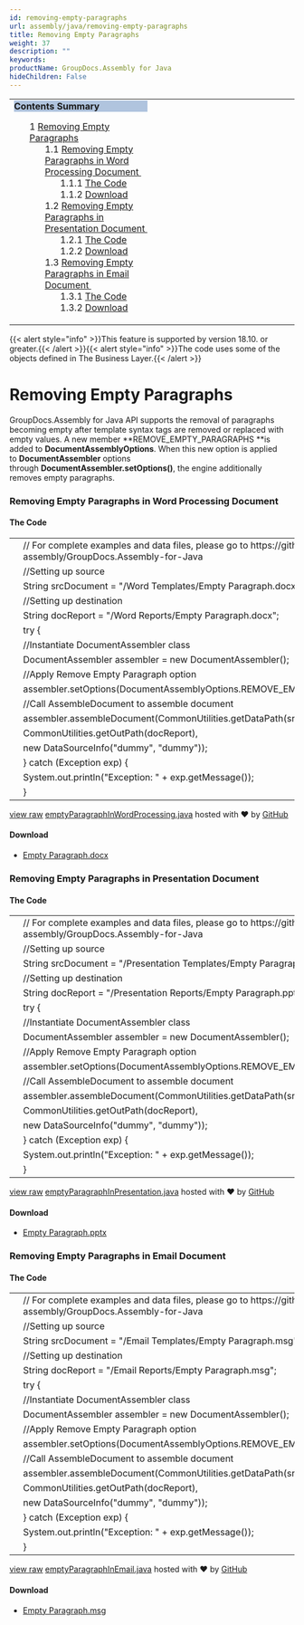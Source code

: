 ```yaml
---
id: removing-empty-paragraphs
url: assembly/java/removing-empty-paragraphs
title: Removing Empty Paragraphs
weight: 37
description: ""
keywords: 
productName: GroupDocs.Assembly for Java
hideChildren: False
---
```

<table class="sectionMacro" border="0" cellpadding="5" cellspacing="0" width="100%"><tbody><tr><td valign="top" width="50%"><div class="panel" style="border-top-width: 1px; border-right-width: 1px; border-bottom-width: 1px; border-left-width: 1px;"><div class="panelHeader" style="border-bottom-width: 1px; background-color: rgb(176, 196, 222);"><b>Contents Summary</b></div><div class="panelContent"><style type="text/css">div.rbtoc1593026733444 { padding-top: 0px; padding-right: 0px; padding-bottom: 0px; padding-left: 0px; }div.rbtoc1593026733444 ul { list-style-type: none; list-style-image: none; margin-left: 0px; }div.rbtoc1593026733444 li { margin-left: 0px; padding-left: 0px; }</style><div class="toc rbtoc1593026733444"><ul class="toc-indentation"><li><span class="TOCOutline">1</span> <a href="#RemovingEmptyParagraphs-RemovingEmptyParagraphs">Removing Empty Paragraphs</a><ul class="toc-indentation"><li><span class="TOCOutline">1.1</span> <a href="#RemovingEmptyParagraphs-RemovingEmptyParagraphsinWordProcessingDocument">Removing Empty Paragraphs in Word Processing Document&nbsp;</a><ul class="toc-indentation"><li><span class="TOCOutline">1.1.1</span> <a href="#RemovingEmptyParagraphs-TheCode">The Code</a></li><li><span class="TOCOutline">1.1.2</span> <a href="#RemovingEmptyParagraphs-Download">Download</a></li></ul></li><li><span class="TOCOutline">1.2</span> <a href="#RemovingEmptyParagraphs-RemovingEmptyParagraphsinPresentationDocument">Removing Empty Paragraphs in Presentation Document&nbsp;</a><ul class="toc-indentation"><li><span class="TOCOutline">1.2.1</span> <a href="#RemovingEmptyParagraphs-TheCode.1">The Code</a></li><li><span class="TOCOutline">1.2.2</span> <a href="#RemovingEmptyParagraphs-Download.1">Download</a></li></ul></li><li><span class="TOCOutline">1.3</span> <a href="#RemovingEmptyParagraphs-RemovingEmptyParagraphsinEmailDocument">Removing Empty Paragraphs in Email Document&nbsp;</a><ul class="toc-indentation"><li><span class="TOCOutline">1.3.1</span> <a href="#RemovingEmptyParagraphs-TheCode.2">The Code</a></li><li><span class="TOCOutline">1.3.2</span> <a href="#RemovingEmptyParagraphs-Download.2">Download</a></li></ul></li></ul></li></ul></div></div></div></td><td valign="top" width="15%">&nbsp;</td><td valign="top" width="35%">&nbsp;</td></tr></tbody></table>

{{< alert style="info" >}}This feature is supported by version 18.10. or greater.{{< /alert >}}{{< alert style="info" >}}The code uses some of the objects defined in The Business Layer.{{< /alert >}}

# Removing Empty Paragraphs

GroupDocs.Assembly for Java API supports the removal of paragraphs becoming empty after template syntax tags are removed or replaced with empty values. A new member **REMOVE\_EMPTY\_PARAGRAPHS **is added to **DocumentAssemblyOptions**. When this new option is applied to **DocumentAssembler** options through **DocumentAssembler.setOptions()**, the engine additionally removes empty paragraphs.

### Removing Empty Paragraphs in Word Processing Document 

#### The Code

<table class="highlight tab-size js-file-line-container" data-tab-size="8" data-paste-markdown-skip=""><tbody><tr><td id="file-emptyparagraphinwordprocessing-java-L1" class="blob-num js-line-number" data-line-number="1"></td><td id="file-emptyparagraphinwordprocessing-java-LC1" class="blob-code blob-code-inner js-file-line"><span class="pl-c"><span class="pl-c">//</span> For complete examples and data files, please go to https://github.com/groupdocs-assembly/GroupDocs.Assembly-for-Java</span></td></tr><tr><td id="file-emptyparagraphinwordprocessing-java-L2" class="blob-num js-line-number" data-line-number="2"></td><td id="file-emptyparagraphinwordprocessing-java-LC2" class="blob-code blob-code-inner js-file-line"><span class="pl-c"><span class="pl-c">//</span>Setting up source</span></td></tr><tr><td id="file-emptyparagraphinwordprocessing-java-L3" class="blob-num js-line-number" data-line-number="3"></td><td id="file-emptyparagraphinwordprocessing-java-LC3" class="blob-code blob-code-inner js-file-line"><span class="pl-smi">String</span> srcDocument <span class="pl-k">=</span> <span class="pl-s"><span class="pl-pds">"</span>/Word Templates/Empty Paragraph.docx<span class="pl-pds">"</span></span>;</td></tr><tr><td id="file-emptyparagraphinwordprocessing-java-L4" class="blob-num js-line-number" data-line-number="4"></td><td id="file-emptyparagraphinwordprocessing-java-LC4" class="blob-code blob-code-inner js-file-line"><span class="pl-c"><span class="pl-c">//</span>Setting up destination</span></td></tr><tr><td id="file-emptyparagraphinwordprocessing-java-L5" class="blob-num js-line-number" data-line-number="5"></td><td id="file-emptyparagraphinwordprocessing-java-LC5" class="blob-code blob-code-inner js-file-line"><span class="pl-smi">String</span> docReport <span class="pl-k">=</span> <span class="pl-s"><span class="pl-pds">"</span>/Word Reports/Empty Paragraph.docx<span class="pl-pds">"</span></span>;</td></tr><tr><td id="file-emptyparagraphinwordprocessing-java-L6" class="blob-num js-line-number" data-line-number="6"></td><td id="file-emptyparagraphinwordprocessing-java-LC6" class="blob-code blob-code-inner js-file-line"><span class="pl-k">try</span> {</td></tr><tr><td id="file-emptyparagraphinwordprocessing-java-L7" class="blob-num js-line-number" data-line-number="7"></td><td id="file-emptyparagraphinwordprocessing-java-LC7" class="blob-code blob-code-inner js-file-line"><span class="pl-c"><span class="pl-c">//</span>Instantiate DocumentAssembler class</span></td></tr><tr><td id="file-emptyparagraphinwordprocessing-java-L8" class="blob-num js-line-number" data-line-number="8"></td><td id="file-emptyparagraphinwordprocessing-java-LC8" class="blob-code blob-code-inner js-file-line"><span class="pl-smi">DocumentAssembler</span> assembler <span class="pl-k">=</span> <span class="pl-k">new</span> <span class="pl-smi">DocumentAssembler</span>();</td></tr><tr><td id="file-emptyparagraphinwordprocessing-java-L9" class="blob-num js-line-number" data-line-number="9"></td><td id="file-emptyparagraphinwordprocessing-java-LC9" class="blob-code blob-code-inner js-file-line"><span class="pl-c"><span class="pl-c">//</span>Apply Remove Empty Paragraph option</span></td></tr><tr><td id="file-emptyparagraphinwordprocessing-java-L10" class="blob-num js-line-number" data-line-number="10"></td><td id="file-emptyparagraphinwordprocessing-java-LC10" class="blob-code blob-code-inner js-file-line">assembler<span class="pl-k">.</span>setOptions(<span class="pl-smi">DocumentAssemblyOptions</span><span class="pl-c1"><span class="pl-k">.</span>REMOVE_EMPTY_PARAGRAPHS</span>);</td></tr><tr><td id="file-emptyparagraphinwordprocessing-java-L11" class="blob-num js-line-number" data-line-number="11"></td><td id="file-emptyparagraphinwordprocessing-java-LC11" class="blob-code blob-code-inner js-file-line"><span class="pl-c"><span class="pl-c">//</span>Call AssembleDocument to assemble document</span></td></tr><tr><td id="file-emptyparagraphinwordprocessing-java-L12" class="blob-num js-line-number" data-line-number="12"></td><td id="file-emptyparagraphinwordprocessing-java-LC12" class="blob-code blob-code-inner js-file-line">assembler<span class="pl-k">.</span>assembleDocument(<span class="pl-smi">CommonUtilities</span><span class="pl-k">.</span>getDataPath(srcDocument),</td></tr><tr><td id="file-emptyparagraphinwordprocessing-java-L13" class="blob-num js-line-number" data-line-number="13"></td><td id="file-emptyparagraphinwordprocessing-java-LC13" class="blob-code blob-code-inner js-file-line"><span class="pl-smi">CommonUtilities</span><span class="pl-k">.</span>getOutPath(docReport),</td></tr><tr><td id="file-emptyparagraphinwordprocessing-java-L14" class="blob-num js-line-number" data-line-number="14"></td><td id="file-emptyparagraphinwordprocessing-java-LC14" class="blob-code blob-code-inner js-file-line"><span class="pl-k">new</span> <span class="pl-smi">DataSourceInfo</span>(<span class="pl-s"><span class="pl-pds">"</span>dummy<span class="pl-pds">"</span></span>, <span class="pl-s"><span class="pl-pds">"</span>dummy<span class="pl-pds">"</span></span>));</td></tr><tr><td id="file-emptyparagraphinwordprocessing-java-L15" class="blob-num js-line-number" data-line-number="15"></td><td id="file-emptyparagraphinwordprocessing-java-LC15" class="blob-code blob-code-inner js-file-line">} <span class="pl-k">catch</span> (<span class="pl-smi">Exception</span> exp) {</td></tr><tr><td id="file-emptyparagraphinwordprocessing-java-L16" class="blob-num js-line-number" data-line-number="16"></td><td id="file-emptyparagraphinwordprocessing-java-LC16" class="blob-code blob-code-inner js-file-line"><span class="pl-smi">System</span><span class="pl-k">.</span>out<span class="pl-k">.</span>println(<span class="pl-s"><span class="pl-pds">"</span>Exception: <span class="pl-pds">"</span></span> <span class="pl-k">+</span> exp<span class="pl-k">.</span>getMessage());</td></tr><tr><td id="file-emptyparagraphinwordprocessing-java-L17" class="blob-num js-line-number" data-line-number="17"></td><td id="file-emptyparagraphinwordprocessing-java-LC17" class="blob-code blob-code-inner js-file-line">}</td></tr></tbody></table>

[view raw](https://gist.github.com/GroupDocsGists/5c3a2b1ce4879f7c1d139023f5ca370c/raw/0812e72c9aa4bb197bc6dbfb50501e259d4c0b77/emptyParagraphInWordProcessing.java) [emptyParagraphInWordProcessing.java](https://gist.github.com/GroupDocsGists/5c3a2b1ce4879f7c1d139023f5ca370c#file-emptyparagraphinwordprocessing-java) hosted with ❤ by [GitHub](https://github.com)

#### Download

*   [Empty Paragraph.docx](https://github.com/groupdocs-assembly/GroupDocs.Assembly-for-Java/blob/master/Examples/GroupDocs.Assembly.Examples.Java/Data/Storage/Word%20Templates/Empty%20Paragraph.docx)

### Removing Empty Paragraphs in Presentation Document 

#### The Code

<table class="highlight tab-size js-file-line-container" data-tab-size="8" data-paste-markdown-skip=""><tbody><tr><td id="file-emptyparagraphinpresentation-java-L1" class="blob-num js-line-number" data-line-number="1"></td><td id="file-emptyparagraphinpresentation-java-LC1" class="blob-code blob-code-inner js-file-line"><span class="pl-c"><span class="pl-c">//</span> For complete examples and data files, please go to https://github.com/groupdocs-assembly/GroupDocs.Assembly-for-Java</span></td></tr><tr><td id="file-emptyparagraphinpresentation-java-L2" class="blob-num js-line-number" data-line-number="2"></td><td id="file-emptyparagraphinpresentation-java-LC2" class="blob-code blob-code-inner js-file-line"><span class="pl-c"><span class="pl-c">//</span>Setting up source</span></td></tr><tr><td id="file-emptyparagraphinpresentation-java-L3" class="blob-num js-line-number" data-line-number="3"></td><td id="file-emptyparagraphinpresentation-java-LC3" class="blob-code blob-code-inner js-file-line"><span class="pl-smi">String</span> srcDocument <span class="pl-k">=</span> <span class="pl-s"><span class="pl-pds">"</span>/Presentation Templates/Empty Paragraph.pptx<span class="pl-pds">"</span></span>;</td></tr><tr><td id="file-emptyparagraphinpresentation-java-L4" class="blob-num js-line-number" data-line-number="4"></td><td id="file-emptyparagraphinpresentation-java-LC4" class="blob-code blob-code-inner js-file-line"><span class="pl-c"><span class="pl-c">//</span>Setting up destination</span></td></tr><tr><td id="file-emptyparagraphinpresentation-java-L5" class="blob-num js-line-number" data-line-number="5"></td><td id="file-emptyparagraphinpresentation-java-LC5" class="blob-code blob-code-inner js-file-line"><span class="pl-smi">String</span> docReport <span class="pl-k">=</span> <span class="pl-s"><span class="pl-pds">"</span>/Presentation Reports/Empty Paragraph.pptx<span class="pl-pds">"</span></span>;</td></tr><tr><td id="file-emptyparagraphinpresentation-java-L6" class="blob-num js-line-number" data-line-number="6"></td><td id="file-emptyparagraphinpresentation-java-LC6" class="blob-code blob-code-inner js-file-line"><span class="pl-k">try</span> {</td></tr><tr><td id="file-emptyparagraphinpresentation-java-L7" class="blob-num js-line-number" data-line-number="7"></td><td id="file-emptyparagraphinpresentation-java-LC7" class="blob-code blob-code-inner js-file-line"><span class="pl-c"><span class="pl-c">//</span>Instantiate DocumentAssembler class</span></td></tr><tr><td id="file-emptyparagraphinpresentation-java-L8" class="blob-num js-line-number" data-line-number="8"></td><td id="file-emptyparagraphinpresentation-java-LC8" class="blob-code blob-code-inner js-file-line"><span class="pl-smi">DocumentAssembler</span> assembler <span class="pl-k">=</span> <span class="pl-k">new</span> <span class="pl-smi">DocumentAssembler</span>();</td></tr><tr><td id="file-emptyparagraphinpresentation-java-L9" class="blob-num js-line-number" data-line-number="9"></td><td id="file-emptyparagraphinpresentation-java-LC9" class="blob-code blob-code-inner js-file-line"><span class="pl-c"><span class="pl-c">//</span>Apply Remove Empty Paragraph option</span></td></tr><tr><td id="file-emptyparagraphinpresentation-java-L10" class="blob-num js-line-number" data-line-number="10"></td><td id="file-emptyparagraphinpresentation-java-LC10" class="blob-code blob-code-inner js-file-line">assembler<span class="pl-k">.</span>setOptions(<span class="pl-smi">DocumentAssemblyOptions</span><span class="pl-c1"><span class="pl-k">.</span>REMOVE_EMPTY_PARAGRAPHS</span>);</td></tr><tr><td id="file-emptyparagraphinpresentation-java-L11" class="blob-num js-line-number" data-line-number="11"></td><td id="file-emptyparagraphinpresentation-java-LC11" class="blob-code blob-code-inner js-file-line"><span class="pl-c"><span class="pl-c">//</span>Call AssembleDocument to assemble document</span></td></tr><tr><td id="file-emptyparagraphinpresentation-java-L12" class="blob-num js-line-number" data-line-number="12"></td><td id="file-emptyparagraphinpresentation-java-LC12" class="blob-code blob-code-inner js-file-line">assembler<span class="pl-k">.</span>assembleDocument(<span class="pl-smi">CommonUtilities</span><span class="pl-k">.</span>getDataPath(srcDocument),</td></tr><tr><td id="file-emptyparagraphinpresentation-java-L13" class="blob-num js-line-number" data-line-number="13"></td><td id="file-emptyparagraphinpresentation-java-LC13" class="blob-code blob-code-inner js-file-line"><span class="pl-smi">CommonUtilities</span><span class="pl-k">.</span>getOutPath(docReport),</td></tr><tr><td id="file-emptyparagraphinpresentation-java-L14" class="blob-num js-line-number" data-line-number="14"></td><td id="file-emptyparagraphinpresentation-java-LC14" class="blob-code blob-code-inner js-file-line"><span class="pl-k">new</span> <span class="pl-smi">DataSourceInfo</span>(<span class="pl-s"><span class="pl-pds">"</span>dummy<span class="pl-pds">"</span></span>, <span class="pl-s"><span class="pl-pds">"</span>dummy<span class="pl-pds">"</span></span>));</td></tr><tr><td id="file-emptyparagraphinpresentation-java-L15" class="blob-num js-line-number" data-line-number="15"></td><td id="file-emptyparagraphinpresentation-java-LC15" class="blob-code blob-code-inner js-file-line">} <span class="pl-k">catch</span> (<span class="pl-smi">Exception</span> exp) {</td></tr><tr><td id="file-emptyparagraphinpresentation-java-L16" class="blob-num js-line-number" data-line-number="16"></td><td id="file-emptyparagraphinpresentation-java-LC16" class="blob-code blob-code-inner js-file-line"><span class="pl-smi">System</span><span class="pl-k">.</span>out<span class="pl-k">.</span>println(<span class="pl-s"><span class="pl-pds">"</span>Exception: <span class="pl-pds">"</span></span> <span class="pl-k">+</span> exp<span class="pl-k">.</span>getMessage());</td></tr><tr><td id="file-emptyparagraphinpresentation-java-L17" class="blob-num js-line-number" data-line-number="17"></td><td id="file-emptyparagraphinpresentation-java-LC17" class="blob-code blob-code-inner js-file-line">}</td></tr></tbody></table>

[view raw](https://gist.github.com/GroupDocsGists/8a60018c3b127c1652d70fb6ff623be5/raw/d8778e95a733fa21fa0c75f168332edee3277b80/emptyParagraphInPresentation.java) [emptyParagraphInPresentation.java](https://gist.github.com/GroupDocsGists/8a60018c3b127c1652d70fb6ff623be5#file-emptyparagraphinpresentation-java) hosted with ❤ by [GitHub](https://github.com)

#### Download

*   [Empty Paragraph.pptx](https://github.com/groupdocs-assembly/GroupDocs.Assembly-for-Java/blob/master/Examples/GroupDocs.Assembly.Examples.Java/Data/Storage/Presentation%20Templates/Empty%20Paragraph.pptx)

### Removing Empty Paragraphs in Email Document 

#### The Code

<table class="highlight tab-size js-file-line-container" data-tab-size="8" data-paste-markdown-skip=""><tbody><tr><td id="file-emptyparagraphinemail-java-L1" class="blob-num js-line-number" data-line-number="1"></td><td id="file-emptyparagraphinemail-java-LC1" class="blob-code blob-code-inner js-file-line"><span class="pl-c"><span class="pl-c">//</span> For complete examples and data files, please go to https://github.com/groupdocs-assembly/GroupDocs.Assembly-for-Java</span></td></tr><tr><td id="file-emptyparagraphinemail-java-L2" class="blob-num js-line-number" data-line-number="2"></td><td id="file-emptyparagraphinemail-java-LC2" class="blob-code blob-code-inner js-file-line"><span class="pl-c"><span class="pl-c">//</span>Setting up source</span></td></tr><tr><td id="file-emptyparagraphinemail-java-L3" class="blob-num js-line-number" data-line-number="3"></td><td id="file-emptyparagraphinemail-java-LC3" class="blob-code blob-code-inner js-file-line"><span class="pl-smi">String</span> srcDocument <span class="pl-k">=</span> <span class="pl-s"><span class="pl-pds">"</span>/Email Templates/Empty Paragraph.msg<span class="pl-pds">"</span></span>;</td></tr><tr><td id="file-emptyparagraphinemail-java-L4" class="blob-num js-line-number" data-line-number="4"></td><td id="file-emptyparagraphinemail-java-LC4" class="blob-code blob-code-inner js-file-line"><span class="pl-c"><span class="pl-c">//</span>Setting up destination</span></td></tr><tr><td id="file-emptyparagraphinemail-java-L5" class="blob-num js-line-number" data-line-number="5"></td><td id="file-emptyparagraphinemail-java-LC5" class="blob-code blob-code-inner js-file-line"><span class="pl-smi">String</span> docReport <span class="pl-k">=</span> <span class="pl-s"><span class="pl-pds">"</span>/Email Reports/Empty Paragraph.msg<span class="pl-pds">"</span></span>;</td></tr><tr><td id="file-emptyparagraphinemail-java-L6" class="blob-num js-line-number" data-line-number="6"></td><td id="file-emptyparagraphinemail-java-LC6" class="blob-code blob-code-inner js-file-line"><span class="pl-k">try</span> {</td></tr><tr><td id="file-emptyparagraphinemail-java-L7" class="blob-num js-line-number" data-line-number="7"></td><td id="file-emptyparagraphinemail-java-LC7" class="blob-code blob-code-inner js-file-line"><span class="pl-c"><span class="pl-c">//</span>Instantiate DocumentAssembler class</span></td></tr><tr><td id="file-emptyparagraphinemail-java-L8" class="blob-num js-line-number" data-line-number="8"></td><td id="file-emptyparagraphinemail-java-LC8" class="blob-code blob-code-inner js-file-line"><span class="pl-smi">DocumentAssembler</span> assembler <span class="pl-k">=</span> <span class="pl-k">new</span> <span class="pl-smi">DocumentAssembler</span>();</td></tr><tr><td id="file-emptyparagraphinemail-java-L9" class="blob-num js-line-number" data-line-number="9"></td><td id="file-emptyparagraphinemail-java-LC9" class="blob-code blob-code-inner js-file-line"><span class="pl-c"><span class="pl-c">//</span>Apply Remove Empty Paragraph option</span></td></tr><tr><td id="file-emptyparagraphinemail-java-L10" class="blob-num js-line-number" data-line-number="10"></td><td id="file-emptyparagraphinemail-java-LC10" class="blob-code blob-code-inner js-file-line">assembler<span class="pl-k">.</span>setOptions(<span class="pl-smi">DocumentAssemblyOptions</span><span class="pl-c1"><span class="pl-k">.</span>REMOVE_EMPTY_PARAGRAPHS</span>);</td></tr><tr><td id="file-emptyparagraphinemail-java-L11" class="blob-num js-line-number" data-line-number="11"></td><td id="file-emptyparagraphinemail-java-LC11" class="blob-code blob-code-inner js-file-line"><span class="pl-c"><span class="pl-c">//</span>Call AssembleDocument to assemble document</span></td></tr><tr><td id="file-emptyparagraphinemail-java-L12" class="blob-num js-line-number" data-line-number="12"></td><td id="file-emptyparagraphinemail-java-LC12" class="blob-code blob-code-inner js-file-line">assembler<span class="pl-k">.</span>assembleDocument(<span class="pl-smi">CommonUtilities</span><span class="pl-k">.</span>getDataPath(srcDocument),</td></tr><tr><td id="file-emptyparagraphinemail-java-L13" class="blob-num js-line-number" data-line-number="13"></td><td id="file-emptyparagraphinemail-java-LC13" class="blob-code blob-code-inner js-file-line"><span class="pl-smi">CommonUtilities</span><span class="pl-k">.</span>getOutPath(docReport),</td></tr><tr><td id="file-emptyparagraphinemail-java-L14" class="blob-num js-line-number" data-line-number="14"></td><td id="file-emptyparagraphinemail-java-LC14" class="blob-code blob-code-inner js-file-line"><span class="pl-k">new</span> <span class="pl-smi">DataSourceInfo</span>(<span class="pl-s"><span class="pl-pds">"</span>dummy<span class="pl-pds">"</span></span>, <span class="pl-s"><span class="pl-pds">"</span>dummy<span class="pl-pds">"</span></span>));</td></tr><tr><td id="file-emptyparagraphinemail-java-L15" class="blob-num js-line-number" data-line-number="15"></td><td id="file-emptyparagraphinemail-java-LC15" class="blob-code blob-code-inner js-file-line">} <span class="pl-k">catch</span> (<span class="pl-smi">Exception</span> exp) {</td></tr><tr><td id="file-emptyparagraphinemail-java-L16" class="blob-num js-line-number" data-line-number="16"></td><td id="file-emptyparagraphinemail-java-LC16" class="blob-code blob-code-inner js-file-line"><span class="pl-smi">System</span><span class="pl-k">.</span>out<span class="pl-k">.</span>println(<span class="pl-s"><span class="pl-pds">"</span>Exception: <span class="pl-pds">"</span></span> <span class="pl-k">+</span> exp<span class="pl-k">.</span>getMessage());</td></tr><tr><td id="file-emptyparagraphinemail-java-L17" class="blob-num js-line-number" data-line-number="17"></td><td id="file-emptyparagraphinemail-java-LC17" class="blob-code blob-code-inner js-file-line">}</td></tr></tbody></table>

[view raw](https://gist.github.com/GroupDocsGists/a1361185b1472dcea8c0cb015ab89e0c/raw/2e4f0545439f5e802201537adde22e126fd5263c/emptyParagraphInEmail.java) [emptyParagraphInEmail.java](https://gist.github.com/GroupDocsGists/a1361185b1472dcea8c0cb015ab89e0c#file-emptyparagraphinemail-java) hosted with ❤ by [GitHub](https://github.com)

#### Download

*   [Empty Paragraph.msg](https://github.com/groupdocs-assembly/GroupDocs.Assembly-for-Java/blob/master/Examples/GroupDocs.Assembly.Examples.Java/Data/Storage/Email%20Templates/Empty%20Paragraph.msg)
